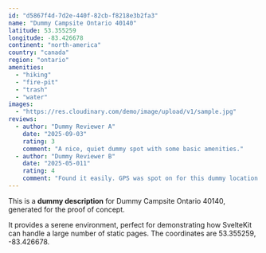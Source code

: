```yaml
---
id: "d5867f4d-7d2e-440f-82cb-f8218e3b2fa3"
name: "Dummy Campsite Ontario 40140"
latitude: 53.355259
longitude: -83.426678
continent: "north-america"
country: "canada"
region: "ontario"
amenities:
  - "hiking"
  - "fire-pit"
  - "trash"
  - "water"
images:
  - "https://res.cloudinary.com/demo/image/upload/v1/sample.jpg"
reviews:
  - author: "Dummy Reviewer A"
    date: "2025-09-03"
    rating: 3
    comment: "A nice, quiet dummy spot with some basic amenities."
  - author: "Dummy Reviewer B"
    date: "2025-05-011"
    rating: 4
    comment: "Found it easily. GPS was spot on for this dummy location."
---
```


This is a **dummy description** for Dummy Campsite Ontario 40140, generated for the proof of concept.

It provides a serene environment, perfect for demonstrating how SvelteKit can handle a large number of static pages. The coordinates are 53.355259, -83.426678.
